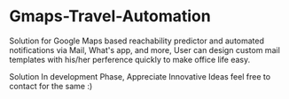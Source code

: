 # Gmaps-Travel-Automation
Solution for Google Maps based reachability predictor and automated notifications via Mail, What's app, and more, User can design custom mail templates with his/her perference quickly to make office life easy. 

Solution In development Phase, Appreciate Innovative Ideas feel free to contact for the same :) 
